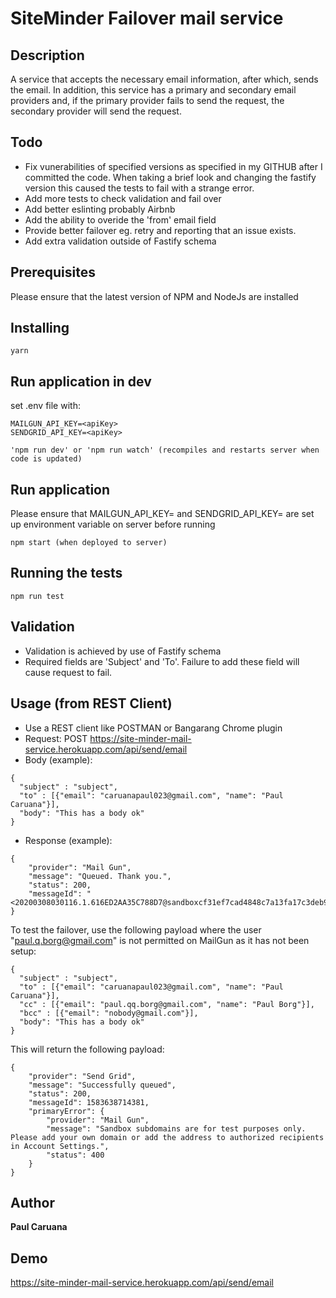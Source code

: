 # SiteMinder Failover mail service

## Description

A service that accepts the necessary email information, after which, sends the email. 
In addition, this service has a primary and secondary email providers and, if the primary provider 
fails to send the request, the secondary provider will send the request.
 
## Todo

- Fix vunerabilities of specified versions as specified in my GITHUB after I committed the code. 
When taking a brief look and changing the fastify version this caused the tests to fail with a strange error.
- Add more tests to check validation and fail over
- Add better eslinting probably Airbnb
- Add the ability to overide the 'from' email field
- Provide better failover eg. retry and reporting that an issue exists. 
- Add extra validation outside of Fastify schema
 
## Prerequisites

Please ensure that the latest version of NPM and NodeJs are installed 

## Installing

```
yarn 
```

## Run application in dev
set .env file with:

```
MAILGUN_API_KEY=<apiKey>
SENDGRID_API_KEY=<apiKey>
```
```
'npm run dev' or 'npm run watch' (recompiles and restarts server when code is updated)
```

## Run application

Please ensure that MAILGUN_API_KEY=<apiKey> and SENDGRID_API_KEY=<apiKey> are set up environment variable on server before running

```
npm start (when deployed to server)
```

## Running the tests
```
npm run test
```
## Validation

- Validation is achieved by use of Fastify schema
- Required fields are 'Subject' and 'To'. Failure to add these field will cause request to fail.

## Usage (from REST Client)

- Use a REST client like POSTMAN or Bangarang Chrome plugin
- Request: POST https://site-minder-mail-service.herokuapp.com/api/send/email
- Body (example):
```
{
  "subject" : "subject",
  "to" : [{"email": "caruanapaul023@gmail.com", "name": "Paul Caruana"}],
  "body": "This has a body ok"
}
```
- Response (example):
```
{
    "provider": "Mail Gun",
    "message": "Queued. Thank you.",
    "status": 200,
    "messageId": "<20200308030116.1.616ED2AA35C788D7@sandboxcf31ef7cad4848c7a13fa17c3deb9667.mailgun.org>"
}
```

To test the failover, use the following payload where the user "paul.q.borg@gmail.com" is not permitted on MailGun as it has not been setup:
```
{
  "subject" : "subject",
  "to" : [{"email": "caruanapaul023@gmail.com", "name": "Paul Caruana"}],
  "cc" : [{"email": "paul.qq.borg@gmail.com", "name": "Paul Borg"}],
  "bcc" : [{"email": "nobody@gmail.com"}],
  "body": "This has a body ok"
}
```

This will return the following payload: 
```
{
    "provider": "Send Grid",
    "message": "Successfully queued",
    "status": 200,
    "messageId": 1583638714381,
    "primaryError": {
        "provider": "Mail Gun",
        "message": "Sandbox subdomains are for test purposes only. Please add your own domain or add the address to authorized recipients in Account Settings.",
        "status": 400
    }
}
```
## Author

**Paul Caruana** 

## Demo
https://site-minder-mail-service.herokuapp.com/api/send/email

